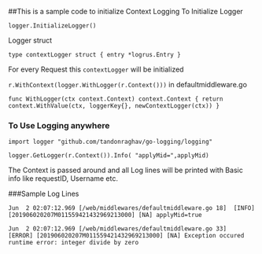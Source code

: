 ##This is a sample code to initialize Context Logging
To Initialize Logger

`logger.InitializeLogger()`

Logger struct

`type contextLogger struct {
 	entry *logrus.Entry
 }`
 
 For every Request this `contextLogger` will be initialized
 
 `r.WithContext(logger.WithLogger(r.Context()))` in defaultmiddleware.go
 
 `func WithLogger(ctx context.Context) context.Context {
  	return context.WithValue(ctx, loggerKey{}, newContextLogger(ctx))
  }`
  
  ### To Use Logging anywhere
  
  `import logger "github.com/tandonraghav/go-logging/logging"`
  
  `logger.GetLogger(r.Context()).Info( "applyMid=",applyMid)`
  
  The Context is passed around and all Log lines will be 
  printed with Basic info like requestID, Username etc.
  
  ###Sample Log Lines
  
  `Jun  2 02:07:12.969 [/web/middlewares/defaultmiddleware.go 18]  [INFO] [201906020207M011559421432969213000] [NA] applyMid=true`
  
  `Jun  2 02:07:12.969 [/web/middlewares/defaultmiddleware.go 33]  [ERROR] [201906020207M011559421432969213000] [NA] Exception occured runtime error: integer divide by zero`